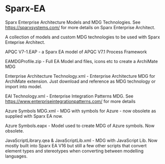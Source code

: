 # Sparx-EA
Sparx Enterprise Architecture Models and MDG Technologies. See https://sparxsystems.com/ for more details on Sparx Enterprise Architect.

A collection of models and custom MDG technologies to be used with Sparx Enteprise Architect.

APQC V7-1.EAP - a Sparx EA model of APQC V7.1 Process Framework

EAMDGProfile.zip - Full EA Model and files, icons etc to create a ArchiMate MDG

Enterprise Architecture Technology.xml - Enterprise Architecture MDG for ArchiMate extension. Just download and reference as MDG technology or import into model.

EAI Technology.xml - Enterprise Integration Patterns MDG. See https://www.enterpriseintegrationpatterns.com/ for more details

Azure Symbols MDG.xml - MDG with symbols for Azure - now obsolete as supplied with Sparx EA now.

Azure Symbols.eapx - Model used to create MDG of Azure symbols. Now obsolete.

JavaScriptLibrary.qea & JavaScriptLib.xml - MDG with JavaScript Lib.  Now mostly built into Sparx EA V16 but still a few other scripts that convert element types and stereotypes when converting between modelling languages.
